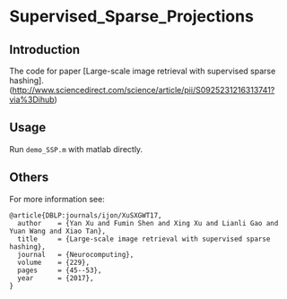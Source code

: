 # Supervised_Sparse_Projections

## Introduction
The code for paper [Large-scale image retrieval with supervised sparse hashing].(http://www.sciencedirect.com/science/article/pii/S0925231216313741?via%3Dihub)

## Usage
Run `demo_SSP.m` with matlab directly.


## Others
For more information see:
```
@article{DBLP:journals/ijon/XuSXGWT17,
  author    = {Yan Xu and Fumin Shen and Xing Xu and Lianli Gao and Yuan Wang and Xiao Tan},
  title     = {Large-scale image retrieval with supervised sparse hashing},
  journal   = {Neurocomputing},
  volume    = {229},
  pages     = {45--53},
  year      = {2017},
}
```
